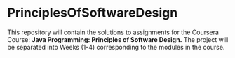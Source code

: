 # PrinciplesOfSoftwareDesign

This repository will contain the solutions to assignments for the Coursera Course: **Java Programming: Principles of Software Design.**
The project will be separated into Weeks (1-4) corresponding to the modules in the course. 
